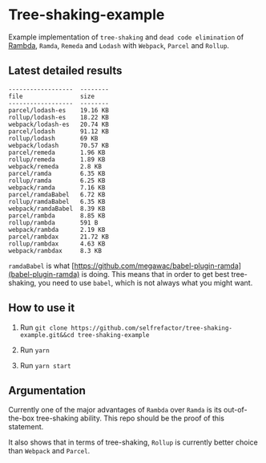 # Tree-shaking-example

Example implementation of `tree-shaking` and `dead code elimination` of
[Rambda](https://github.com/selfrefactor/rambda), `Ramda`, `Remeda` and `Lodash` with `Webpack`, `Parcel` and `Rollup`.

## Latest detailed results

```
------------------  --------
file                size
------------------  --------
parcel/lodash-es    19.16 KB
rollup/lodash-es    18.22 KB
webpack/lodash-es   20.74 KB
parcel/lodash       91.12 KB
rollup/lodash       69 KB
webpack/lodash      70.57 KB
parcel/remeda       1.96 KB
rollup/remeda       1.89 KB
webpack/remeda      2.8 KB
parcel/ramda        6.35 KB
rollup/ramda        6.25 KB
webpack/ramda       7.16 KB
parcel/ramdaBabel   6.72 KB
rollup/ramdaBabel   6.35 KB
webpack/ramdaBabel  8.39 KB
parcel/rambda       8.85 KB
rollup/rambda       591 B
webpack/rambda      2.19 KB
parcel/rambdax      21.72 KB
rollup/rambdax      4.63 KB
webpack/rambdax     8.3 KB
```

 `ramdaBabel` is what [https://github.com/megawac/babel-plugin-ramda](babel-plugin-ramda) is doing. This means that in order to get best tree-shaking, you need to use `babel`, which is not always what you might want.

## How to use it

1. Run `git clone https://github.com/selfrefactor/tree-shaking-example.git&&cd tree-shaking-example`

2. Run `yarn`

3. Run `yarn start`

## Argumentation

Currently one of the major advantages of `Rambda` over `Ramda` is its out-of-the-box tree-shaking ability. This repo should be the proof of this statement.

It also shows that in terms of tree-shaking, `Rollup` is currently better choice than `Webpack` and `Parcel`.
